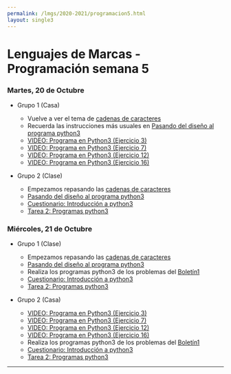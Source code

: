 ```yaml
---
permalink: /lmgs/2020-2021/programacion5.html
layout: single3
---
```


# Lenguajes de Marcas - Programación semana 5

### Martes, 20 de Octubre

* Grupo 1 (Casa)

    * Vuelve a ver el tema de [cadenas de caracteres](https://fp.josedomingo.org/lmgs/2020-2021/python3/introduccion_cadenas_caracteres.html)
    * Recuerda las instrucciones más usuales en [Pasando del diseño al programa python3](https://fp.josedomingo.org/lmgs/2020-2021/python3/algoritmo_programa.html)
    * [VIDEO: Programa en Python3 (Ejercicio 3)](https://www.youtube.com/watch?v=5e4-TapKtMs&feature=youtu.be)
    * [VIDEO: Programa en Python3 (Ejercicio 7)](https://www.youtube.com/watch?v=flF0bbqELBQ&feature=youtu.be)
    * [VIDEO: Programa en Python3 (Ejercicio 12)](https://www.youtube.com/watch?v=smPrkOewaGE&feature=youtu.be)
    * [VIDEO: Programa en Python3 (Ejercicio 16)](https://www.youtube.com/watch?v=wD6GLCmuMMk&feature=youtu.be)

* Grupo 2 (Clase)

    * Empezamos repasando las [cadenas de caracteres](https://fp.josedomingo.org/lmgs/2020-2021/python3/introduccion_cadenas_caracteres.html)
    * [Pasando del diseño al programa python3](https://fp.josedomingo.org/lmgs/2020-2021/python3/algoritmo_programa.html)
    * [Cuestionario: Introducción a python3](https://dit.gonzalonazareno.org/moodle/mod/quiz/view.php?id=28820)
    * [Tarea 2: Programas python3](https://dit.gonzalonazareno.org/moodle/mod/assign/view.php?id=28822)


### Miércoles, 21 de Octubre

* Grupo 1 (Clase)

    * Empezamos repasando las [cadenas de caracteres](https://fp.josedomingo.org/lmgs/2020-2021/python3/introduccion_cadenas_caracteres.html)
    * [Pasando del diseño al programa python3](https://fp.josedomingo.org/lmgs/2020-2021/python3/algoritmo_programa.html)
    * Realiza los programas python3 de los problemas del [Boletín1](https://fp.josedomingo.org/lmgs/2020-2021/python3/boletin1.html)
    * [Cuestionario: Introducción a python3](https://dit.gonzalonazareno.org/moodle/mod/quiz/view.php?id=28820)
    * [Tarea 2: Programas python3](https://dit.gonzalonazareno.org/moodle/mod/assign/view.php?id=28822)

* Grupo 2 (Casa)

    * [VIDEO: Programa en Python3 (Ejercicio 3)](https://www.youtube.com/watch?v=5e4-TapKtMs&feature=youtu.be)
    * [VIDEO: Programa en Python3 (Ejercicio 7)](https://www.youtube.com/watch?v=flF0bbqELBQ&feature=youtu.be)
    * [VIDEO: Programa en Python3 (Ejercicio 12)](https://www.youtube.com/watch?v=smPrkOewaGE&feature=youtu.be)
    * [VIDEO: Programa en Python3 (Ejercicio 16)](https://www.youtube.com/watch?v=wD6GLCmuMMk&feature=youtu.be)
    * Realiza los programas python3 de los problemas del [Boletín1](https://fp.josedomingo.org/lmgs/2020-2021/python3/boletin1.html)
    * [Cuestionario: Introducción a python3](https://dit.gonzalonazareno.org/moodle/mod/quiz/view.php?id=28820)
    * [Tarea 2: Programas python3](https://dit.gonzalonazareno.org/moodle/mod/assign/view.php?id=28822)
    

- - -

